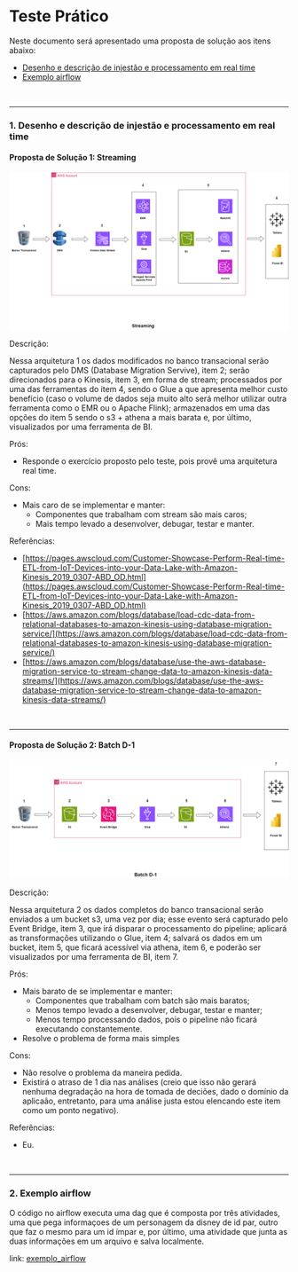 # Teste Prático

Neste documento será apresentado uma proposta de solução aos itens abaixo:
- [Desenho e descrição de injestão e processamento em real time](#desenho-e-descrição-de-injestão-e-processamento-em-real-time)
- [Exemplo airflow](#2.-exemplo-airflow)

&nbsp;
&nbsp;
&nbsp;
&nbsp;
&nbsp;
_______

### 1. Desenho e descrição de injestão e processamento em real time

#### Proposta de Solução 1: Streaming

![Design 1](https://raw.githubusercontent.com/victor-alexandre/aws-design-exercise/main/Proposta%20de%20solu%C3%A7%C3%A3o%201.png)

Descrição: 

Nessa arquitetura 1 os dados modificados no banco transacional serão capturados pelo DMS (Database Migration Servive), item 2; serão direcionados para o Kinesis, item 3, em forma de stream; processados por uma das ferramentas do item 4, sendo o Glue a que apresenta melhor custo benefício (caso o volume de dados seja muito alto será melhor utilizar outra ferramenta como o EMR ou o Apache Flink); armazenados em uma das opções do item 5 sendo o s3 + athena a mais barata e, por último, visualizados por uma ferramenta de BI.

Prós: 
  - Responde o exercício proposto pelo teste, pois provê uma arquitetura real time.
    
Cons: 
  - Mais caro de se implementar e manter:
    - Componentes que trabalham com stream são mais caros;
    - Mais tempo levado a desenvolver, debugar, testar e manter.



Referências:

- [https://pages.awscloud.com/Customer-Showcase-Perform-Real-time-ETL-from-IoT-Devices-into-your-Data-Lake-with-Amazon-Kinesis_2019_0307-ABD_OD.html](https://pages.awscloud.com/Customer-Showcase-Perform-Real-time-ETL-from-IoT-Devices-into-your-Data-Lake-with-Amazon-Kinesis_2019_0307-ABD_OD.html)
- [https://aws.amazon.com/blogs/database/load-cdc-data-from-relational-databases-to-amazon-kinesis-using-database-migration-service/](https://aws.amazon.com/blogs/database/load-cdc-data-from-relational-databases-to-amazon-kinesis-using-database-migration-service/)
- [https://aws.amazon.com/blogs/database/use-the-aws-database-migration-service-to-stream-change-data-to-amazon-kinesis-data-streams/](https://aws.amazon.com/blogs/database/use-the-aws-database-migration-service-to-stream-change-data-to-amazon-kinesis-data-streams/)

&nbsp;
&nbsp;
&nbsp;
&nbsp;
&nbsp;
_______

#### Proposta de Solução 2: Batch D-1

![Design 2](https://raw.githubusercontent.com/victor-alexandre/aws-design-exercise/main/Proposta%20de%20solu%C3%A7%C3%A3o%202.png)

Descrição: 

Nessa arquitetura 2 os dados completos do banco transacional serão enviados a um bucket s3, uma vez por dia; esse evento será capturado pelo Event Bridge, item 3, que irá disparar o processamento do pipeline; aplicará as transformações utilizando o Glue, item 4; salvará os dados em um bucket, item 5, que ficará acessível via athena, item 6, e poderão ser visualizados por uma ferramenta de BI, item 7.

Prós: 
  - Mais barato de se implementar e manter:
    - Componentes que trabalham com batch são mais baratos;
    - Menos tempo levado a desenvolver, debugar, testar e manter;
    - Menos tempo processando dados, pois o pipeline não ficará executando constantemente.
  - Resolve o problema de forma mais simples

Cons: 
  - Não resolve o problema da maneira pedida.
  - Existirá o atraso de 1 dia nas análises (creio que isso não gerará nenhuma degradação na hora de tomada de deciões, dado o domínio da aplicaão, entretanto, para uma análise justa estou elencando este item como um ponto negativo).

Referências:

- Eu.

&nbsp;
&nbsp;
&nbsp;
&nbsp;
&nbsp;
_______

### 2. Exemplo airflow

O código no airflow executa uma dag que é composta por três atividades, uma que pega informaçoes de um personagem da disney de id par, outro que faz o mesmo para um id ímpar e, por último, uma atividade que junta as duas informações em um arquivo e salva localmente.

link: [exemplo_airflow](https://github.com/victor-alexandre/aws-design-exercise/blob/main/fetch_disney_character_info.py)
